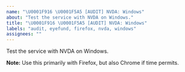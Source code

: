 ```yaml
---
name: "\U0001F916 \U0001F5A5 [AUDIT] NVDA: Windows"
about: "Test the service with NVDA on Windows."
title: "\U0001F916 \U0001F5A5 [AUDIT] NVDA: Windows"
labels: "audit, eyefund, firefox, nvda, windows"
assignees: ""
---
```

Test the service with NVDA on Windows.

**Note:** Use this primarily with Firefox, but also Chrome if time permits.
